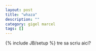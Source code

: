 ```yaml
---
layout: post
title: "whaza"
description: ""
category: gigel marcel
tags: []
---
```

{% include JB/setup %}
tre sa scriu aici?
